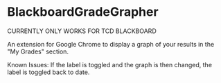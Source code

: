 # BlackboardGradeGrapher

CURRENTLY ONLY WORKS FOR TCD BLACKBOARD

An extension for Google Chrome to display a graph of your results in the "My Grades" section.

Known Issues:
If the label is toggled and the graph is then changed, the label is toggled back to date.
